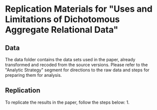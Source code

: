 # Replication Materials for "Uses and Limitations of Dichotomous Aggregate Relational Data"

## Data

The data folder contains the data sets used in the paper, already transformed and recoded from the source versions. Please refer to the "Analytic Strategy" segment for directions to the raw data and steps for preparing them for analysis. 

## Replication

To replicate the results in the paper, follow the steps below:
  1. 

